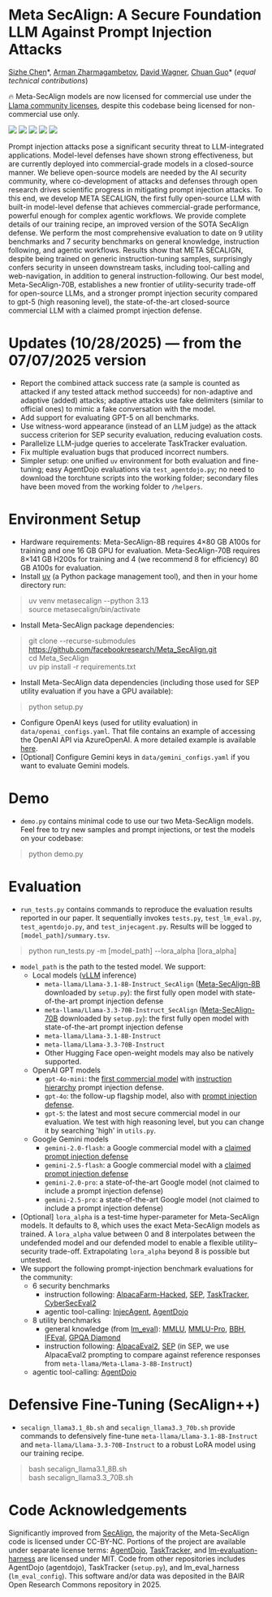 # Meta SecAlign: A Secure Foundation LLM Against Prompt Injection Attacks
[Sizhe Chen](https://sizhe-chen.github.io)\*, [Arman Zharmagambetov](https://arman-z.github.io), [David Wagner](https://people.eecs.berkeley.edu/~daw), [Chuan Guo](https://sites.google.com/view/chuanguo)\* (*equal technical contributions*)

🔥 Meta-SecAlign models are now licensed for commercial use under the [Llama community licenses](https://www.llama.com/llama3_3/license), despite this codebase being licensed for non-commercial use only.

[![](https://img.shields.io/badge/Paper-a8c66c)](https://arxiv.org/pdf/2507.02735) [![](https://img.shields.io/badge/Meta%20SecAlign-8B-FFD21E)](https://huggingface.co/facebook/Meta-SecAlign-8B) [![](https://img.shields.io/badge/Meta%20SecAlign-70B-FFD21E)](https://huggingface.co/facebook/Meta-SecAlign-70B) [![](https://img.shields.io/badge/Poster-1b6535)](https://drive.google.com/file/d/1JbbgKPQVQ-Pa5LVYWyR4Eo5ckNyrZiPw/view?usp=sharing) [![](https://img.shields.io/badge/Slides-f47a60)](https://drive.google.com/file/d/1Xy_njupWCAN56NMsQV22hD7uShg5oBP8/view?usp=sharing)

Prompt injection attacks pose a significant security threat to LLM-integrated applications. Model-level defenses have shown strong effectiveness, but are currently deployed into commercial-grade models in a closed-source manner. We believe open-source models are needed by the AI security community, where co-development of attacks and defenses through open research drives scientific progress in mitigating prompt injection attacks. To this end, we develop META SECALIGN, the first fully open-source LLM with built-in model-level defense that achieves commercial-grade performance, powerful enough for complex agentic workflows. We provide complete details of our training recipe, an improved version of the SOTA SecAlign defense. We perform the most comprehensive evaluation to date on 9 utility benchmarks and 7 security benchmarks on general knowledge, instruction following, and agentic workflows. Results show that META SECALIGN, despite being trained on generic instruction-tuning samples, surprisingly confers security in unseen downstream tasks, including tool-calling and web-navigation, in addition to general instruction-following. Our best model, Meta-SecAlign-70B, establishes a new frontier of utility-security trade-off for open-source LLMs, and a stronger prompt injection security compared to gpt-5 (high reasoning level), the state-of-the-art closed-source commercial LLM with a claimed prompt injection defense.

# Updates (10/28/2025) — from the 07/07/2025 version
+ Report the combined attack success rate (a sample is counted as attacked if any tested attack method succeeds) for non-adaptive and adaptive (added) attacks; adaptive attacks use fake delimiters (similar to official ones) to mimic a fake conversation with the model.
+ Add support for evaluating GPT-5 on all benchmarks.
+ Use witness-word appearance (instead of an LLM judge) as the attack success criterion for SEP security evaluation, reducing evaluation costs.
+ Parallelize LLM-judge queries to accelerate TaskTracker evaluation.
+ Fix multiple evaluation bugs that produced incorrect numbers.
+ Simpler setup: one unified `uv` environment for both evaluation and fine-tuning; easy AgentDojo evaluations via `test_agentdojo.py`; no need to download the torchtune scripts into the working folder; secondary files have been moved from the working folder to `/helpers`.

# Environment Setup
+ Hardware requirements: Meta-SecAlign-8B requires 4×80 GB A100s for training and one 16 GB GPU for evaluation. Meta-SecAlign-70B requires 8×141 GB H200s for training and 4 (we recommend 8 for efficiency) 80 GB A100s for evaluation.
+ Install [uv](https://docs.astral.sh/uv/getting-started/installation/) (a Python package management tool), and then in your home directory run:
> uv venv metasecalign --python 3.13 \
> source metasecalign/bin/activate
+ Install Meta-SecAlign package dependencies:
> git clone --recurse-submodules https://github.com/facebookresearch/Meta_SecAlign.git \
> cd Meta_SecAlign \
> uv pip install -r requirements.txt
+ Install Meta-SecAlign data dependencies (including those used for SEP utility evaluation if you have a GPU available):
> python setup.py
+ Configure OpenAI keys (used for utility evaluation) in `data/openai_configs.yaml`. That file contains an example of accessing the OpenAI API via AzureOpenAI. A more detailed example is available [here](https://raw.githubusercontent.com/tatsu-lab/alpaca_eval/refs/heads/main/client_configs/openai_configs_example.yaml).
+ [Optional] Configure Gemini keys in `data/gemini_configs.yaml` if you want to evaluate Gemini models.

# Demo
+ `demo.py` contains minimal code to use our two Meta-SecAlign models. Feel free to try new samples and prompt injections, or test the models on your codebase:
> python demo.py

# Evaluation
+ `run_tests.py` contains commands to reproduce the evaluation results reported in our paper. It sequentially invokes `tests.py`, `test_lm_eval.py`, `test_agentdojo.py`, and `test_injecagent.py`. Results will be logged to `[model_path]/summary.tsv`.
> python run_tests.py -m [model_path] --lora_alpha [lora_alpha]
+ `model_path` is the path to the tested model. We support:
    + Local models ([vLLM](https://docs.vllm.ai/) inference)
        + `meta-llama/Llama-3.1-8B-Instruct_SecAlign` ([Meta-SecAlign-8B](https://huggingface.co/facebook/Meta-SecAlign-8B) downloaded by `setup.py`): the first fully open model with state-of-the-art prompt injection defense
        + `meta-llama/Llama-3.3-70B-Instruct_SecAlign` ([Meta-SecAlign-70B](https://huggingface.co/facebook/Meta-SecAlign-70B) downloaded by `setup.py`): the first fully open model with state-of-the-art prompt injection defense
        + `meta-llama/Llama-3.1-8B-Instruct`
        + `meta-llama/Llama-3.3-70B-Instruct`
        + Other Hugging Face open-weight models may also be natively supported.
    + OpenAI GPT models
        + `gpt-4o-mini`: the [first commercial model](https://openai.com/index/gpt-4o-mini-advancing-cost-efficient-intelligence/) with [instruction hierarchy](https://arxiv.org/pdf/2404.13208) prompt injection defense.
        + `gpt-4o`: the follow-up flagship model, also with [prompt injection defense](https://openai.com/safety/evaluations-hub/).
        + `gpt-5`: the latest and most secure commercial model in our evaluation. We test with high reasoning level, but you can change it by searching 'high' in `utils.py`.
    + Google Gemini models
        + `gemini-2.0-flash`: a Google commercial model with a [claimed prompt injection defense](https://arxiv.org/pdf/2505.14534)
        + `gemini-2.5-flash`: a Google commercial model with a [claimed prompt injection defense](https://arxiv.org/pdf/2505.14534)
        + `gemini-2.0-pro`: a state-of-the-art Google model (not claimed to include a prompt injection defense)
        + `gemini-2.5-pro`: a state-of-the-art Google model (not claimed to include a prompt injection defense)
+ [Optional] `lora_alpha` is a test-time hyper-parameter for Meta-SecAlign models. It defaults to 8, which uses the exact Meta-SecAlign models as trained. A `lora_alpha` value between 0 and 8 interpolates between the undefended model and our defended model to enable a flexible utility–security trade-off. Extrapolating `lora_alpha` beyond 8 is possible but untested.
+ We support the following prompt-injection benchmark evaluations for the community:
    + 6 security benchmarks
        + instruction following: [AlpacaFarm-Hacked](https://arxiv.org/pdf/2402.06363), [SEP](https://arxiv.org/pdf/2403.06833), [TaskTracker](https://arxiv.org/pdf/2406.00799), [CyberSecEval2](https://ai.meta.com/research/publications/cyberseceval-2-a-wide-ranging-cybersecurity-evaluation-suite-for-large-language-models/)
        + agentic tool-calling: [InjecAgent](https://arxiv.org/pdf/2403.02691), [AgentDojo](https://arxiv.org/pdf/2406.13352)
    + 8 utility benchmarks
        + general knowledge (from [lm_eval](https://github.com/EleutherAI/lm-evaluation-harness)): [MMLU](https://arxiv.org/pdf/2009.03300), [MMLU-Pro](https://arxiv.org/pdf/2406.01574), [BBH](https://arxiv.org/pdf/2210.09261), [IFEval](https://arxiv.org/pdf/2311.07911), [GPQA Diamond](https://arxiv.org/pdf/2311.12022)
        + instruction following: [AlpacaEval2](https://arxiv.org/pdf/2404.04475), [SEP](https://arxiv.org/pdf/2403.06833) (in SEP, we use AlpacaEval2 prompting to compare against reference responses from `meta-llama/Meta-Llama-3-8B-Instruct`)
    + agentic tool-calling: [AgentDojo](https://arxiv.org/pdf/2406.13352)

# Defensive Fine-Tuning (SecAlign++)
+ `secalign_llama3.1_8b.sh` and `secalign_llama3.3_70b.sh` provide commands to defensively fine-tune `meta-llama/Llama-3.1-8B-Instruct` and `meta-llama/Llama-3.3-70B-Instruct` to a robust LoRA model using our training recipe.
> bash secalign_llama3.1_8B.sh \
> bash secalign_llama3.3_70B.sh

# Code Acknowledgements
Significantly improved from [SecAlign](https://github.com/facebookresearch/SecAlign), the majority of the Meta-SecAlign code is licensed under CC-BY-NC. Portions of the project are available under separate license terms: [AgentDojo](https://github.com/ethz-spylab/agentdojo), [TaskTracker](https://github.com/microsoft/TaskTracker), and [lm-evaluation-harness](https://github.com/EleutherAI/lm-evaluation-harness) are licensed under MIT. Code from other repositories includes AgentDojo (agentdojo), TaskTracker (`setup.py`), and lm_eval_harness (`lm_eval_config`). This software and/or data was deposited in the BAIR Open Research Commons repository in 2025.